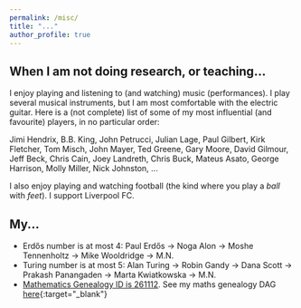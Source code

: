 ```yaml
---
permalink: /misc/
title: "..."
author_profile: true
---
```


## When I am not doing research, or teaching...
I enjoy playing and listening to (and watching) music (performances). I play several musical instruments, but I am most comfortable with the electric guitar. Here is a (not complete) list of some of my most influential (and favourite) players, in no particular order:

Jimi Hendrix, B.B. King, John Petrucci, Julian Lage, Paul Gilbert, Kirk Fletcher, Tom Misch, John Mayer, Ted Greene, Gary Moore, David Gilmour, Jeff Beck, Chris Cain, Joey Landreth, Chris Buck, Mateus Asato, George Harrison, Molly Miller, Nick Johnston, ...

I also enjoy playing and watching football (the kind where you play a *ball* with *feet*). I support Liverpool FC.

## My...
- Erdős number is at most 4: Paul Erdős -> Noga Alon -> Moshe Tennenholtz -> Mike Wooldridge -> M.N.
- Turing number is at most 5: Alan Turing -> Robin Gandy -> Dana Scott -> Prakash Panangaden -> Marta Kwiatkowska -> M.N.
- [Mathematics Genealogy ID is 261112](https://genealogy.math.ndsu.nodak.edu/id.php?id=261112). See my maths genealogy DAG [here](https://valvestate.github.io/images/math_gen.png){:target="_blank"}

